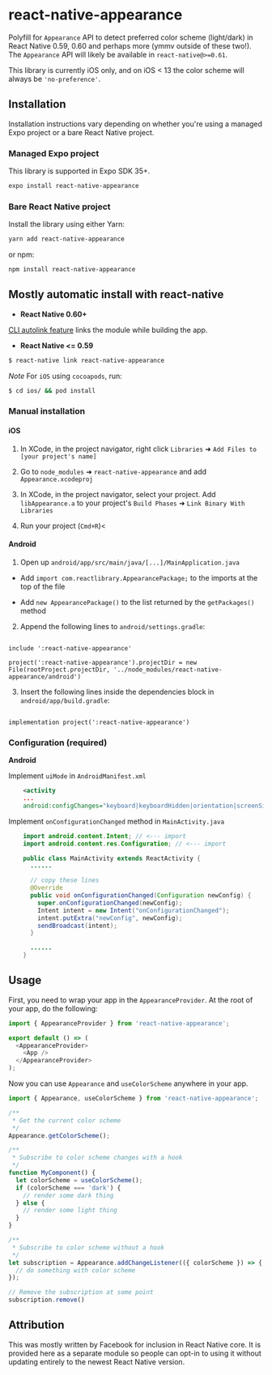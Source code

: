 
# react-native-appearance


Polyfill for `Appearance` API to detect preferred color scheme (light/dark) in React Native 0.59, 0.60 and perhaps more (ymmv outside of these two!). The `Appearance` API will likely be available in `react-native@>=0.61`.

This library is currently iOS only, and on iOS < 13 the color scheme will always be `'no-preference'`.

## Installation

Installation instructions vary depending on whether you're using a managed Expo project or a bare React Native project.

### Managed Expo project

This library is supported in Expo SDK 35+.

```sh
expo install react-native-appearance
```

### Bare React Native project

Install the library using either Yarn:

```sh
yarn add react-native-appearance
```

or npm:

```sh
npm install react-native-appearance
```

  

## Mostly automatic install with react-native  

- **React Native 0.60+**


[CLI autolink feature](https://github.com/react-native-community/cli/blob/master/docs/autolinking.md) links the module while building the app. 


- **React Native <= 0.59**
```bash
$ react-native link react-native-appearance
```


*Note* For `iOS` using `cocoapods`, run:

```bash
$ cd ios/ && pod install
```

### Manual installation


#### iOS

  

1. In XCode, in the project navigator, right click `Libraries` ➜ `Add Files to [your project's name]`

2. Go to `node_modules` ➜ `react-native-appearance` and add `Appearance.xcodeproj`

3. In XCode, in the project navigator, select your project. Add `libAppearance.a` to your project's `Build Phases` ➜ `Link Binary With Libraries`

4. Run your project (`Cmd+R`)<

 

#### Android

  

1. Open up `android/app/src/main/java/[...]/MainApplication.java`

- Add `import com.reactlibrary.AppearancePackage;` to the imports at the top of the file

- Add `new AppearancePackage()` to the list returned by the `getPackages()` method

2. Append the following lines to `android/settings.gradle`:

```

include ':react-native-appearance'

project(':react-native-appearance').projectDir = new File(rootProject.projectDir, '../node_modules/react-native-appearance/android')

```

3. Insert the following lines inside the dependencies block in `android/app/build.gradle`:

```

implementation project(':react-native-appearance')

```

  
### Configuration (required)

**Android**


Implement `uiMode` in `AndroidManifest.xml`

```xml
    <activity
    ...
    android:configChanges="keyboard|keyboardHidden|orientation|screenSize|uiMode">
```

Implement `onConfigurationChanged` method in `MainActivity.java`

```java
    import android.content.Intent; // <--- import
    import android.content.res.Configuration; // <--- import

    public class MainActivity extends ReactActivity {
      ......

      // copy these lines
      @Override
      public void onConfigurationChanged(Configuration newConfig) {
        super.onConfigurationChanged(newConfig);
        Intent intent = new Intent("onConfigurationChanged");
        intent.putExtra("newConfig", newConfig);
        sendBroadcast(intent);
      }

      ......
    }
```

## Usage

First, you need to wrap your app in the `AppearanceProvider`. At the root of your app, do the following:

```js
import { AppearanceProvider } from 'react-native-appearance';

export default () => (
  <AppearanceProvider>
    <App />
  </AppearanceProvider>
);
```

Now you can use `Appearance` and `useColorScheme` anywhere in your app.

```js
import { Appearance, useColorScheme } from 'react-native-appearance';

/**
 * Get the current color scheme
 */
Appearance.getColorScheme();

/**
 * Subscribe to color scheme changes with a hook
 */
function MyComponent() {
  let colorScheme = useColorScheme();
  if (colorScheme === 'dark') {
    // render some dark thing
  } else {
    // render some light thing
  }
}

/**
 * Subscribe to color scheme without a hook
 */
let subscription = Appearance.addChangeListener(({ colorScheme }) => {
  // do something with color scheme
});

// Remove the subscription at some point
subscription.remove()
```

## Attribution

This was mostly written by Facebook for inclusion in React Native core. It is provided here as a separate module so people can opt-in to using it without updating entirely to the newest React Native version.
